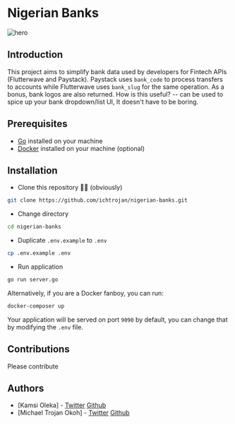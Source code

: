 # Nigerian Banks

![hero](https://res.cloudinary.com/ichtrojan/image/upload/v1594159123/ngbanks_kzboia.png)

## Introduction

This project aims to simplify bank data used by developers for Fintech APIs (Flutterwave and Paystack). Paystack uses `bank_code` to process transfers to accounts while Flutterwave uses `bank_slug` for the same operation. As a bonus, bank logos are also returned. How is this useful? -- can be used to spice up your bank dropdown/list UI, It doesn't have to be boring.

## Prerequisites
* [Go](https://golang.org) installed on your machine
* [Docker](https://docker.com) installed on your machine (optional)

## Installation

* Clone this repository 🤷‍♂️ (obviously)

```bash
git clone https://github.com/ichtrojan/nigerian-banks.git
```

* Change directory

```bash
cd nigerian-banks
```

* Duplicate `.env.example` to `.env`

```bash
cp .env.example .env
```

* Run application

```bash
go run server.go
```

Alternatively, if you are a Docker fanboy, you can run:

```bash
docker-composer up
```

Your application will be served on port `9090` by default, you can change that by modifying the `.env` file.

## Contributions

Please contribute

## Authors

* [Kamsi Oleka] - [Twitter](https://twitter.com/Eze_Mmuo) [Github](https://github.com/kamsy)
* [Michael Trojan Okoh] - [Twitter](https://twitter.com/ichtrojan) [Github](https://github.com/ichtrojan)
